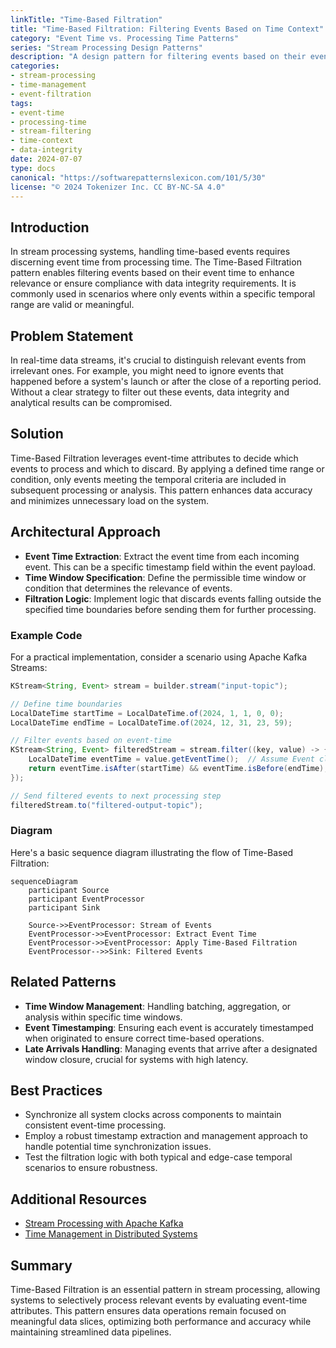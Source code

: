 ```yaml
---
linkTitle: "Time-Based Filtration"
title: "Time-Based Filtration: Filtering Events Based on Time Context"
category: "Event Time vs. Processing Time Patterns"
series: "Stream Processing Design Patterns"
description: "A design pattern for filtering events based on their event time, such as excluding data outside a specific time range, to ensure relevance and integrity of processed data streams."
categories:
- stream-processing
- time-management
- event-filtration
tags:
- event-time
- processing-time
- stream-filtering
- time-context
- data-integrity
date: 2024-07-07
type: docs
canonical: "https://softwarepatternslexicon.com/101/5/30"
license: "© 2024 Tokenizer Inc. CC BY-NC-SA 4.0"
---
```


## Introduction

In stream processing systems, handling time-based events requires discerning event time from processing time. The Time-Based Filtration pattern enables filtering events based on their event time to enhance relevance or ensure compliance with data integrity requirements. It is commonly used in scenarios where only events within a specific temporal range are valid or meaningful.

## Problem Statement

In real-time data streams, it's crucial to distinguish relevant events from irrelevant ones. For example, you might need to ignore events that happened before a system's launch or after the close of a reporting period. Without a clear strategy to filter out these events, data integrity and analytical results can be compromised.

## Solution

Time-Based Filtration leverages event-time attributes to decide which events to process and which to discard. By applying a defined time range or condition, only events meeting the temporal criteria are included in subsequent processing or analysis. This pattern enhances data accuracy and minimizes unnecessary load on the system.

## Architectural Approach

- **Event Time Extraction**: Extract the event time from each incoming event. This can be a specific timestamp field within the event payload.
- **Time Window Specification**: Define the permissible time window or condition that determines the relevance of events.
- **Filtration Logic**: Implement logic that discards events falling outside the specified time boundaries before sending them for further processing.

### Example Code

For a practical implementation, consider a scenario using Apache Kafka Streams:

```java
KStream<String, Event> stream = builder.stream("input-topic");

// Define time boundaries
LocalDateTime startTime = LocalDateTime.of(2024, 1, 1, 0, 0);
LocalDateTime endTime = LocalDateTime.of(2024, 12, 31, 23, 59);

// Filter events based on event-time
KStream<String, Event> filteredStream = stream.filter((key, value) -> {
    LocalDateTime eventTime = value.getEventTime();  // Assume Event class has getEventTime()
    return eventTime.isAfter(startTime) && eventTime.isBefore(endTime);
});

// Send filtered events to next processing step
filteredStream.to("filtered-output-topic");
```

### Diagram

Here's a basic sequence diagram illustrating the flow of Time-Based Filtration:

```mermaid
sequenceDiagram
    participant Source
    participant EventProcessor
    participant Sink

    Source->>EventProcessor: Stream of Events
    EventProcessor->>EventProcessor: Extract Event Time
    EventProcessor->>EventProcessor: Apply Time-Based Filtration
    EventProcessor-->>Sink: Filtered Events
```

## Related Patterns

- **Time Window Management**: Handling batching, aggregation, or analysis within specific time windows.
- **Event Timestamping**: Ensuring each event is accurately timestamped when originated to ensure correct time-based operations.
- **Late Arrivals Handling**: Managing events that arrive after a designated window closure, crucial for systems with high latency.

## Best Practices

- Synchronize all system clocks across components to maintain consistent event-time processing.
- Employ a robust timestamp extraction and management approach to handle potential time synchronization issues.
- Test the filtration logic with both typical and edge-case temporal scenarios to ensure robustness.

## Additional Resources

- [Stream Processing with Apache Kafka](https://kafka.apache.org/documentation/streams/)
- [Time Management in Distributed Systems](https://queue.acm.org/detail.cfm?id=2745385)

## Summary

Time-Based Filtration is an essential pattern in stream processing, allowing systems to selectively process relevant events by evaluating event-time attributes. This pattern ensures data operations remain focused on meaningful data slices, optimizing both performance and accuracy while maintaining streamlined data pipelines.
